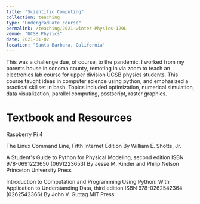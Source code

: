 ```yaml
---
title: "Scientific Computing"
collection: teaching
type: "Undergraduate course"
permalink: /teaching/2021-winter-Physics-129L
venue: "UCSB Physics"
date: 2021-01-02
location: "Santa Barbara, California"
---
```


This was a challenge due, of course, to the pandemic. I worked from my parents house in sonoma county, remoting in via zoom to teach an electronics lab course for upper division UCSB physics students. This course taught ideas in computer science using python, and emphasized a practical skillset in bash. Topics included optimization, numerical simulation, data visualization, parallel computing, postscript, raster graphics. 


Textbook and Resources
======

Raspberry Pi 4

The Linux Command Line, Fifth Internet Edition
   By William E. Shotts, Jr.

A Student's Guide to Python for Physical Modeling, second edition
   ISBN 978-0691223650 (0691223653)
   By Jesse M. Kinder and Philip Nelson
   Princeton University Press

Introduction to Computation and Programming Using Python:
      With Application to Understanding Data, third edition
   ISBN 978-0262542364 (0262542366)
   By John V. Guttag
   MIT Press


